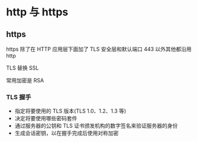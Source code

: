 # http 与 https

## https

https 除了在 HTTP 应用层下面加了 TLS 安全层和默认端口 443 以外其他都沿用 http

TLS 替换 SSL

常用加密是 RSA

### TLS 握手

- 指定将要使用的 TLS 版本(TLS 1.0、1.2、1.3 等)
- 决定将要使用哪些密码套件
- 通过服务器的公钥和 TLS 证书颁发机构的数字签名来验证服务器的身份
- 生成会话密钥，以在握手完成后使用对称加密
